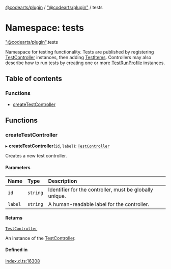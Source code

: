 [@codearts/plugin](../README.md) / ["@codearts/plugin"](_codearts_plugin_.md) / tests

# Namespace: tests

["@codearts/plugin"](_codearts_plugin_.md).tests

Namespace for testing functionality. Tests are published by registering
[TestController](../interfaces/codearts_plugin_.TestController.md) instances, then adding [TestItems](../interfaces/codearts_plugin_.TestItem.md).
Controllers may also describe how to run tests by creating one or more
[TestRunProfile](../interfaces/codearts_plugin_.TestRunProfile.md) instances.

## Table of contents

### Functions

- [createTestController](codearts_plugin_.tests.md#createtestcontroller)

## Functions

### createTestController

▸ **createTestController**(`id`, `label`): [`TestController`](../interfaces/codearts_plugin_.TestController.md)

Creates a new test controller.

#### Parameters

| Name | Type | Description |
| :------ | :------ | :------ |
| `id` | `string` | Identifier for the controller, must be globally unique. |
| `label` | `string` | A human-readable label for the controller. |

#### Returns

[`TestController`](../interfaces/codearts_plugin_.TestController.md)

An instance of the [TestController](../interfaces/codearts_plugin_.TestController.md).

#### Defined in

[index.d.ts:16308](https://github.com/shuyaqian/cloudide-plugin-api/blob/3fbdd11/index.d.ts#L16308)

